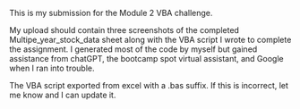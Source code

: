 This is my submission for the Module 2 VBA challenge.

My upload should contain three screenshots of the completed Multipe_year_stock_data sheet along with the VBA script I wrote to complete the assignment. I generated most of the code by myself but gained assistance from chatGPT, the bootcamp spot virtual assistant, and Google when I ran into trouble.

The VBA script exported from excel with a .bas suffix. If this is incorrect, let me know and I can update it. 
